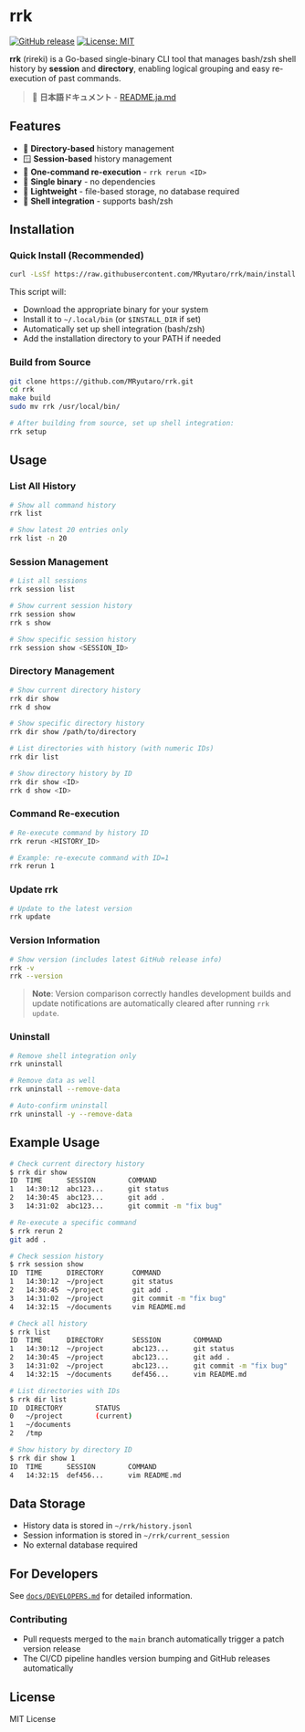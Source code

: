 # rrk

[![GitHub release](https://img.shields.io/github/release/MRyutaro/rrk.svg)](https://github.com/MRyutaro/rrk/releases)
[![License: MIT](https://img.shields.io/badge/License-MIT-yellow.svg)](https://opensource.org/licenses/MIT)

**rrk** (rireki) is a Go-based single-binary CLI tool that manages bash/zsh shell history by **session** and **directory**, enabling logical grouping and easy re-execution of past commands.

> 📖 **日本語ドキュメント** - [README.ja.md](./README.ja.md)

## Features

- 📁 **Directory-based** history management
- 🪟 **Session-based** history management  
- 🔄 **One-command re-execution** - `rrk rerun <ID>`
- 🚀 **Single binary** - no dependencies
- 💾 **Lightweight** - file-based storage, no database required
- 🐚 **Shell integration** - supports bash/zsh

## Installation

### Quick Install (Recommended)

```bash
curl -LsSf https://raw.githubusercontent.com/MRyutaro/rrk/main/install.sh | sh
```

This script will:
- Download the appropriate binary for your system
- Install it to `~/.local/bin` (or `$INSTALL_DIR` if set)
- Automatically set up shell integration (bash/zsh)
- Add the installation directory to your PATH if needed

### Build from Source

```bash
git clone https://github.com/MRyutaro/rrk.git
cd rrk
make build
sudo mv rrk /usr/local/bin/

# After building from source, set up shell integration:
rrk setup
```

## Usage

### List All History

```bash
# Show all command history
rrk list

# Show latest 20 entries only
rrk list -n 20
```

### Session Management

```bash
# List all sessions
rrk session list

# Show current session history
rrk session show
rrk s show

# Show specific session history
rrk session show <SESSION_ID>
```

### Directory Management

```bash
# Show current directory history
rrk dir show
rrk d show

# Show specific directory history
rrk dir show /path/to/directory

# List directories with history (with numeric IDs)
rrk dir list

# Show directory history by ID
rrk dir show <ID>
rrk d show <ID>
```

### Command Re-execution

```bash
# Re-execute command by history ID
rrk rerun <HISTORY_ID>

# Example: re-execute command with ID=1
rrk rerun 1
```

### Update rrk

```bash
# Update to the latest version
rrk update
```

### Version Information

```bash
# Show version (includes latest GitHub release info)
rrk -v
rrk --version
```

> **Note**: Version comparison correctly handles development builds and update notifications are automatically cleared after running `rrk update`.

### Uninstall

```bash
# Remove shell integration only
rrk uninstall

# Remove data as well
rrk uninstall --remove-data

# Auto-confirm uninstall
rrk uninstall -y --remove-data
```

## Example Usage

```bash
# Check current directory history
$ rrk dir show
ID  TIME      SESSION        COMMAND
1   14:30:12  abc123...      git status
2   14:30:45  abc123...      git add .
3   14:31:02  abc123...      git commit -m "fix bug"

# Re-execute a specific command
$ rrk rerun 2
git add .

# Check session history
$ rrk session show
ID  TIME      DIRECTORY       COMMAND
1   14:30:12  ~/project       git status
2   14:30:45  ~/project       git add .
3   14:31:02  ~/project       git commit -m "fix bug"
4   14:32:15  ~/documents     vim README.md

# Check all history
$ rrk list
ID  TIME      DIRECTORY       SESSION        COMMAND
1   14:30:12  ~/project       abc123...      git status
2   14:30:45  ~/project       abc123...      git add .
3   14:31:02  ~/project       abc123...      git commit -m "fix bug"
4   14:32:15  ~/documents     def456...      vim README.md

# List directories with IDs
$ rrk dir list
ID  DIRECTORY        STATUS
0   ~/project        (current)
1   ~/documents
2   /tmp

# Show history by directory ID
$ rrk dir show 1
ID  TIME      SESSION        COMMAND
4   14:32:15  def456...      vim README.md
```

## Data Storage

- History data is stored in `~/rrk/history.jsonl`
- Session information is stored in `~/rrk/current_session`
- No external database required

## For Developers

See [`docs/DEVELOPERS.md`](./docs/DEVELOPERS.md) for detailed information.

### Contributing

- Pull requests merged to the `main` branch automatically trigger a patch version release
- The CI/CD pipeline handles version bumping and GitHub releases automatically

## License

MIT License

